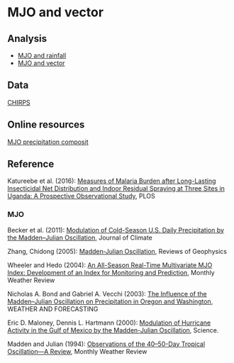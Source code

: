 # MJO and vector

## Analysis

* [MJO and rainfall](rainfall_composite.ipynb)
* [MJO and vector](MJO_and_vector.ipynb)

## Data

[CHIRPS](http://chg.geog.ucsb.edu/data/chirps/)

## Online resources

[MJO precipitation composit](http://www.cpc.ncep.noaa.gov/products/precip/CWlink/MJO/Composites/Tropical/precip.shtml)

## Reference

Katureebe et al. (2016): [Measures of Malaria Burden after Long-Lasting Insecticidal Net Distribution and Indoor Residual Spraying at Three Sites in Uganda: A Prospective Observational Study](https://doi.org/10.1371/journal.pmed.1002167), PLOS


### MJO 

Becker et al. (2011): [Modulation of Cold-Season U.S. Daily Precipitation by the Madden–Julian Oscillation](https://doi.org/10.1175/2011JCLI4018.1), Journal of Climate

Zhang, Chidong (2005): [Madden‐Julian Oscillation](https://agupubs.onlinelibrary.wiley.com/doi/abs/10.1029/2004RG000158), Reviews of Geophysics

Wheeler and Hedo (2004): <a href="https://doi.org/10.1175/1520-0493(2004)132<1917:AARMMI>2.0.CO;2">An All-Season Real-Time Multivariate MJO Index: Development of an Index for Monitoring and Prediction</a>, Monthly Weather Review

Nicholas A. Bond and Gabriel A. Vecchi (2003): <a href="https://doi.org/10.1175/1520-0434(2003)018<0600:TIOTMO>2.0.CO;2">The Influence of the Madden–Julian Oscillation on Precipitation in Oregon and Washington</a>, WEATHER AND FORECASTING


Eric D. Maloney, Dennis L. Hartmann (2000): [Modulation of Hurricane Activity in the Gulf of Mexico by the Madden-Julian Oscillation](http://science.sciencemag.org/content/287/5460/2002), Science.

Madden and Julian (1994): <a href="https://doi.org/10.1175/1520-0493(1994)122<0814:OOTDTO>2.0.CO;2">Observations of the 40–50-Day Tropical Oscillation—A Review</a>, Monthly Weather Review
